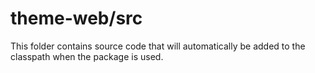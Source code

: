 # theme-web/src

This folder contains source code that will automatically be added to the classpath when
the package is used.
